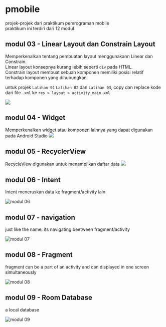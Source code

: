 # pmobile
projek-projek dari praktikum pemrograman mobile  
praktikum ini terdiri dari 12 modul

## modul 03 - Linear Layout dan Constrain Layout
Memperkenalkan tentang pembuatan layout menggunakann Linear dan Constrain.  
Linear layout konsepnya kurang lebih seperti `div` pada HTML.  
Constrain layout membuat sebuah komponen memiliki posisi relatif terhadap komponen yang dihubungkan.    
  
untuk projek `Latihan 01` `Latihan 02` dan `Latihan 03`, copy dan replace kode dari file `.xml` ke `res > layout > activity_main.xml`

<img src=" https://i.ibb.co/s9HQT4V/modul-03.png">

## modul 04 - Widget
Memperkenalkan widget atau komponen lainnya yang dapat digunakan pada Android Studio
<img src="https://i.ibb.co/1qDCGBd/modul-04.png">

## modul 05 - RecyclerView
RecycleView digunakan untuk menampilkan daftar data
<img src="https://i.ibb.co/LnR47fh/modul-05-cr.png"> 

## modul 06 - Intent
Intent meneruskan data ke fragment/activity lain

![modul 06](https://user-images.githubusercontent.com/26649247/172016984-b7348f4b-a949-4979-bead-63c3a5233a52.gif)

## modul 07 - navigation
just like the name. its navigating beetween fragment/activity

![modul 07](https://user-images.githubusercontent.com/26649247/172016727-1ed4ed9d-e8a8-4f5a-ad21-4f11309a4fcd.gif)

## modul 08 - Fragment
fragment can be a part of an activity and can displayed in one screen simultaneously

![modul 08](https://user-images.githubusercontent.com/26649247/172017245-ae522ce6-d179-4019-99ef-50191056d986.gif)

## modul 09 - Room Database
a local database

![modul 09](https://user-images.githubusercontent.com/26649247/172017430-b21a4f08-1317-4eed-9d3b-648ecb4d2436.gif)

